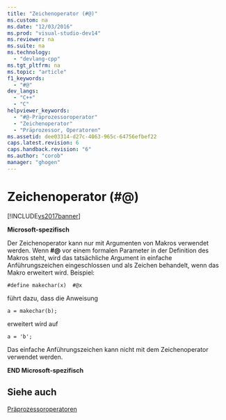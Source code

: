 ```yaml
---
title: "Zeichenoperator (#@)"
ms.custom: na
ms.date: "12/03/2016"
ms.prod: "visual-studio-dev14"
ms.reviewer: na
ms.suite: na
ms.technology: 
  - "devlang-cpp"
ms.tgt_pltfrm: na
ms.topic: "article"
f1_keywords: 
  - "#@"
dev_langs: 
  - "C++"
  - "C"
helpviewer_keywords: 
  - "#@-Präprozessoroperator"
  - "Zeichenoperator"
  - "Präprozessor, Operatoren"
ms.assetid: dee03314-d27c-4063-965c-64756efbef22
caps.latest.revision: 6
caps.handback.revision: "6"
ms.author: "corob"
manager: "ghogen"
---
```

# Zeichenoperator (#@)
[!INCLUDE[vs2017banner](../assembler/inline/includes/vs2017banner.md)]

**Microsoft\-spezifisch**  
  
 Der Zeichenoperator kann nur mit Argumenten von Makros verwendet werden.  Wenn **\#@** vor einem formalen Parameter in der Definition des Makros steht, wird das tatsächliche Argument in einfache Anführungszeichen eingeschlossen und als Zeichen behandelt, wenn das Makro erweitert wird.  Beispiel:  
  
```  
#define makechar(x)  #@x  
```  
  
 führt dazu, dass die Anweisung  
  
```  
a = makechar(b);  
```  
  
 erweitert wird auf  
  
```  
a = 'b';  
```  
  
 Das einfache Anführungszeichen kann nicht mit dem Zeichenoperator verwendet werden.  
  
 **END Microsoft\-spezifisch**  
  
## Siehe auch  
 [Präprozessoroperatoren](../preprocessor/preprocessor-operators.md)